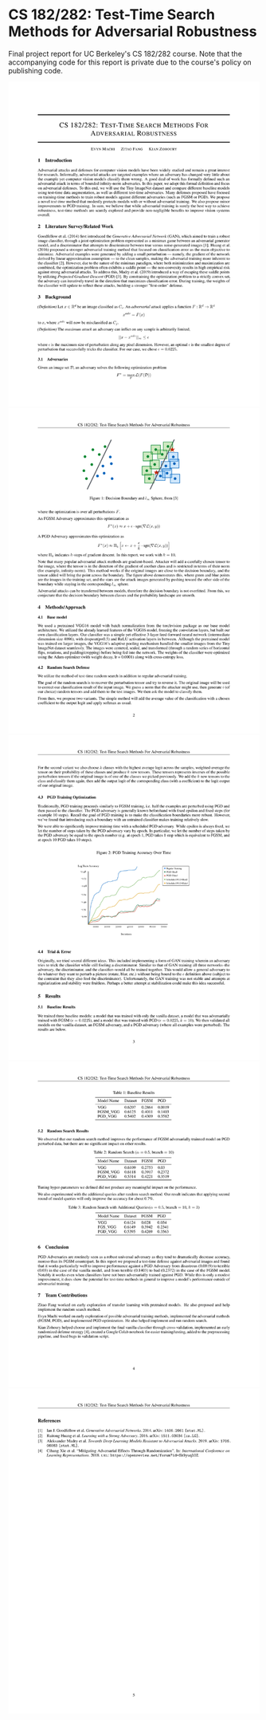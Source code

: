 # CS 182/282: Test-Time Search Methods for Adversarial Robustness

Final project report for UC Berkeley's CS 182/282 course. Note that the accompanying code for this report is private due to the course's policy on publishing code.

<img src="pages/CS_182_Vision_Final_Project-1.png">
<img src="pages/CS_182_Vision_Final_Project-2.png">
<img src="pages/CS_182_Vision_Final_Project-3.png">
<img src="pages/CS_182_Vision_Final_Project-4.png">
<img src="pages/CS_182_Vision_Final_Project-5.png">
